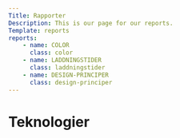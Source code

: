 ```yaml
---
Title: Rapporter
Description: This is our page for our reports.
Template: reports
reports:
    - name: COLOR
      class: color
    - name: LADDNINGSTIDER
      class: laddningstider
    - name: DESIGN-PRINCIPER
      class: design-principer
---
```


Teknologier
==========================

